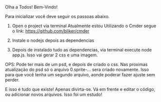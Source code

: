 
Olha a Todos! Bem-Vindo!

Para inicializar você deve seguir os passoas abaixo.

1) Open o project via terminal Atualmente estou Utilizando o Cmder segue o link: https://github.com/bliker/cmder

2) Instale o nodejs depois as dependencias  

3) Depois de instalado tudo as dependencias, via terminal execute node app.js. Isso vai gerar 2 css e uma imagem.

OPS: Pode ter mais de um psd, e depois de criado o css. Nas proximas atualização do psd só o arquivo 0.sprite-... sera criado novamente. 
Isso para que você tenha um segundo arquivo, aonde poderar fazer ajuste sem perder.
    
E isso é tudo que existe! Apenas divirta-se. Vá em frente e editar o código,
ou adicionar novos arquivos. Isso foi um estudo!




